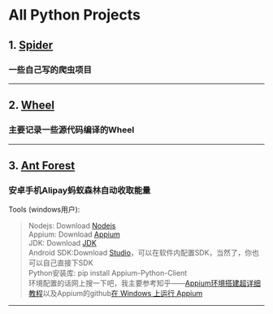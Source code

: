 # All Python Projects
## 1. [Spider](https://github.com/DraculaXly/Python/tree/master/Spider)
### 一些自己写的爬虫项目
---
## 2. [Wheel](https://github.com/DraculaXly/Python/tree/master/Wheel)
### 主要记录一些源代码编译的Wheel
---
## 3. [Ant Forest](https://github.com/DraculaXly/Python/tree/master/Ant%20Forest)
### 安卓手机Alipay蚂蚁森林自动收取能量
Tools (windows用户):  
>Nodejs: Download [Nodejs](https://nodejs.org/en/)  
Appium: Download [Appium](http://appium.io/)  
JDK: Download [JDK](https://www.oracle.com/java/technologies/javase-downloads.html)  
Android SDK:Download [Studio](https://developer.android.google.cn/studio?hl=zh-cn)，可以在软件内配置SDK，当然了，你也可以自己直接下SDK  
Python安装库: pip install Appium-Python-Client  
环境配置的话网上搜一下吧，我主要参考知乎——[Appium环境搭建超详细教程](https://zhuanlan.zhihu.com/p/49193525)以及Appium的github[在 Windows 上运行 Appium](https://github.com/appium/appium/blob/master/docs/cn/appium-setup/running-on-windows.md)   
---